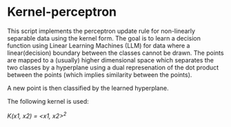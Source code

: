 # Kernel-perceptron

This script implements the perceptron update rule for non-linearly separable data using the kernel form. The goal is to learn a decision function using Linear Learning Machines (LLM) for data where a linear(decision) boundary between the classes cannot be drawn. The points are mapped to a (usually) higher dimensional space which separates the two classes by a hyperplane using a dual represenation of the dot product between the points (which implies similarity between the points).

 A new point is then classified by the learned hyperplane. 
 
 The following kernel is used:
 
*K(x1, x2) = <x1, x2><sup>2* 
  
  
